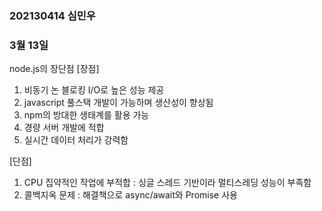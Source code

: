 
### 202130414 심민우
### 3월 13일
node.js의 장단점
[장점]   
1. 비동기 논 블로킹 I/O로 높은 성능 제공   
2. javascript 풀스택 개발이 가능하며 생산성이 향상됨   
3. npm의 방대한 생태계를 활용 가능   
4. 경량 서버 개발에 적합   
5. 실시간 데이터 처리가 강력함   
   
[단점]   
1. CPU 집약적인 작업에 부적합 : 싱글 스레드 기반이라 멀티스레딩 성능이 부족함   
2. 콜백지옥 문제 : 해결책으로 async/await와 Promise 사용   

